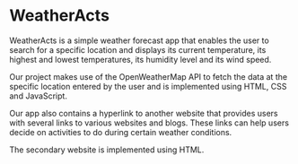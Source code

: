 # WeatherActs

WeatherActs is a simple weather forecast app that enables the user to search for a specific location and displays its current temperature, its highest and lowest temperatures, its humidity level and its wind speed.

Our project makes use of the OpenWeatherMap API to fetch the data at the specific location entered by the user and is implemented using HTML, CSS and JavaScript.

Our app also contains a hyperlink to another website that provides users with several links to various websites and blogs. These links can help users decide on activities to do during certain weather conditions.

The secondary website is implemented using HTML.
